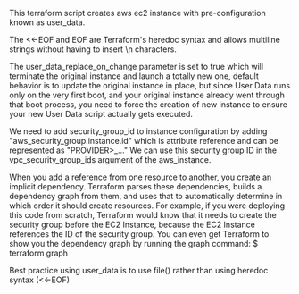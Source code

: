 This terraform script creates aws ec2 instance with pre-configuration known as user_data.

The <<-EOF and EOF are Terraform's heredoc syntax and allows multiline strings without having to insert \n characters.

The user_data_replace_on_change parameter is set to true which will terminate the original instance and launch a totally new one, default behavior is to update the original instance in place, but since User Data runs only on the very first boot, and your original instance already went through that boot process, you need to force the creation of new instance to ensure your new User Data script actually gets executed.

We need to add security_group_id to instance configuration by adding "aws_security_group.instance.id" which is attribute reference and can be represented as "PROVIDER>_<TYPE>.<NAME>.<ATTRIBUTE>."  We can use this security group ID in the vpc_security_group_ids argument of the aws_instance.

When you add a reference from one resource to another, you create an
implicit dependency. Terraform parses these dependencies, builds a
dependency graph from them, and uses that to automatically determine in
which order it should create resources. For example, if you were deploying
this code from scratch, Terraform would know that it needs to create the
security group before the EC2 Instance, because the EC2 Instance
references the ID of the security group. You can even get Terraform to show
you the dependency graph by running the graph command:
$ terraform graph

Best practice using user_data is to use file() rather than using heredoc syntax (<<-EOF)
